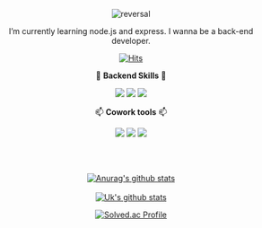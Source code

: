 <div align="center">


![reversal](https://capsule-render.vercel.app/api?type=Waving&height=200&color=0:42a1f8,100:b79dfa&text=GitHub%20of%20J-MU&fontSize=45&fontColor=FFFFFF)


  I’m currently learning node.js and express. I wanna be a back-end developer.
 
[![Hits](https://hits.seeyoufarm.com/api/count/incr/badge.svg?url=https%3A%2F%2Fgithub.com%2FJ-MU&count_bg=%230C9BF7&title_bg=%2369D2F7&icon=&icon_color=%23E7E7E7&title=hits&edge_flat=false)](https://hits.seeyoufarm.com)
  
:hammer: **Backend Skills** :hammer:

<img src="https://img.shields.io/badge/Node.js-339933?style=flat-square&logo=Node.js&logoColor=green"/> <img src="https://img.shields.io/badge/Javascript-F7DF1E?style=flat-square&logo=javascript&logoColor=white"/> <img src="https://img.shields.io/badge/MySQL-4479A1?style=flat-square&logo=MySQL&logoColor=black"/>

:mailbox: **Cowork tools** :mailbox:

<img src="https://img.shields.io/badge/Notion-FFFFFF?style=flat-square&logo=Notion&logoColor=black"/>
<img src="https://img.shields.io/badge/Discord-5865F2?style=flat-square&logo=Discord&logoColor=white"/>
<img src="https://img.shields.io/badge/GitHub-181717?style=flat-square&logo=GitHub&logoColor=white"/>


</br></br>

[![Anurag's github stats](https://github-readme-stats.vercel.app/api?username=J-MU&show_icons=true&theme=cobalt)](https://github.com/J-MU/github-readme-stats)
</br></br>
[![Uk's github stats](https://github-readme-stats.vercel.app/api/top-langs/?username=J-MU&show_icons=true&hide_border=true&title_color=004386&icon_color=004386&layout=compact)](https://github.com/J-MU)

[![Solved.ac Profile](http://mazassumnida.wtf/api/v2/generate_badge?boj=alsdnrdl01)](https://solved.ac/alsdnrdl01/)
</div>
